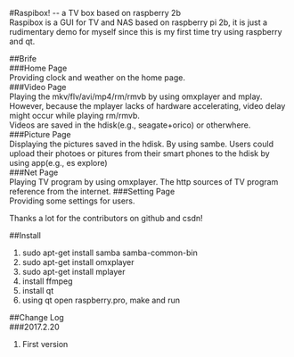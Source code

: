 #Raspibox! -- a TV box based on raspberry 2b</br>
Raspibox is a GUI for TV and NAS based on raspberry pi 2b, 
it is just a rudimentary demo for myself since this is my first time try using raspberry and qt.</br>

##Brife</br>
###Home Page</br>
Providing clock and weather on the home page.</br>
###Video Page</br>
Playing the mkv/flv/avi/mp4/rm/rmvb by using omxplayer and mplay. 
However, because the mplayer lacks of hardware accelerating, video delay might occur while playing rm/rmvb.</br>
Videos are saved in the hdisk(e.g., seagate+orico) or otherwhere.
###Picture Page</br>
Displaying the pictures saved in the hdisk. By using sambe.
Users could upload their photoes or pitures from their smart phones to the hdisk by using app(e.g., es explore)</br>
###Net Page</br>
Playing TV program by using omxplayer. The http sources of TV program reference from the internet.
###Setting Page</br>
Providing some settings for users.</br>

Thanks a lot for the contributors on github and csdn!</br>


##Install</br>
1. sudo apt-get install samba samba-common-bin</br>
2. sudo apt-get install omxplayer</br>
3. sudo apt-get install mplayer</br>
4. install ffmpeg</br>
5. install qt</br>
6. using qt open raspberry.pro, make and run</br>

##Change Log</br>
###2017.2.20</br>
1. First version</br>
